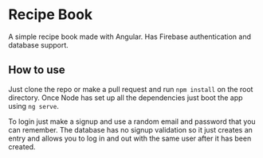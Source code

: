 # Recipe Book
A simple recipe book made with Angular. Has Firebase authentication and database support.

## How to use
Just clone the repo or make a pull request and run `npm install` on the root directory. Once Node has set up all the dependencies just boot the app using `ng serve`.

To login just make a signup and use a random email and password that you can remember. The database has no signup validation so it just creates an entry and allows you to log in and out with the same user after it has been created.



